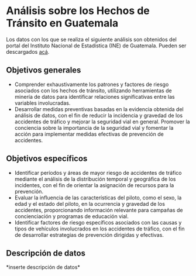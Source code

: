 # Análisis sobre los Hechos de Tránsito en Guatemala
Los datos con los que se realiza el siguiente análisis son obtenidos del portal del Instituto Nacional de Estadística (INE) de Guatemala. Pueden ser descargados [acá](https://www.ine.gob.gt/bases-de-datos/accidentes-de-transito/).

## Objetivos generales
- Comprender exhaustivamente los patrones y factores de riesgo asociados con los hechos de tránsito, utilizando herramientas de minería de datos para identificar relaciones significativas entre las variables involucradas.
- Desarrollar medidas preventivas basadas en la evidencia obtenida del análisis de datos, con el fin de reducir la incidencia y gravedad de los accidentes de tráfico y mejorar la seguridad vial en general.
Promover la conciencia sobre la importancia de la seguridad vial y fomentar la acción para implementar medidas efectivas de prevención de accidentes.

## Objetivos específicos
- Identificar períodos y áreas de mayor riesgo de accidentes de tráfico mediante el análisis de la distribución temporal y geográfica de los incidentes, con el fin de orientar la asignación de recursos para la prevención.
- Evaluar la influencia de las características del piloto, como el sexo, la edad y el estado del piloto, en la ocurrencia y gravedad de los accidentes, proporcionando información relevante para campañas de concienciación y programas de educación vial.
- Identificar factores de riesgo específicos asociados con las causas y tipos de vehículos involucrados en los accidentes de tráfico, con el fin de desarrollar estrategias de prevención dirigidas y efectivas.

## Descripción de datos
*inserte descripción de datos\*

